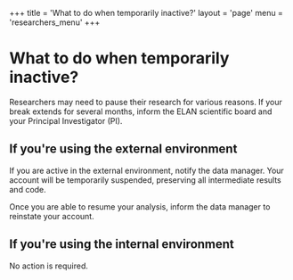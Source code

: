 +++
title = 'What to do when temporarily inactive?'
layout = 'page'
menu = 'researchers_menu'
+++

# What to do when temporarily inactive?
Researchers may need to pause their research for various reasons. If your break extends for several months, inform the ELAN scientific board and your Principal Investigator (PI).

## If you're using the external environment
If you are active in the external environment, notify the data manager. Your account will be temporarily suspended, preserving all intermediate results and code.

Once you are able to resume your analysis, inform the data manager to reinstate your account.

## If you're using the internal environment
No action is required.